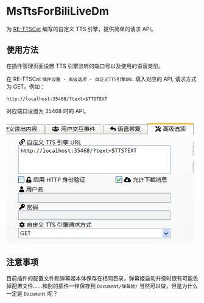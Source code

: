 # MsTtsForBiliLiveDm

为 [RE-TTSCat](https://github.com/Elepover/RE-TTSCat) 编写的自定义 TTS 引擎，提供简单的请求 API。

## 使用方法

在插件管理页面设置 TTS 引擎监听的端口号以及使用的语音类型。

在 RE-TTSCat `插件设置 - 高级选项 - 自定义TTS引擎URL` 填入对应的 API, 请求方式为 GET。例如：

```
http://localhost:35468/?text=$TTSTEXT
```

对应端口设置为 35468 时的 API。

![usage.png](img/usage.png)

## 注意事项

目前插件的配置文件和弹幕姬本体保存在相同目录，弹幕姬自动升级时很有可能丢掉配置文件……和别的插件一样保存到 `Document/弹幕姬/` 当然可以做，但是为什么一定是 `Document` 呢？